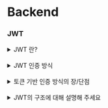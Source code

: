 # Backend

### JWT

<details>

<summary>JWT 란?</summary>
<p>

JWT 는 Json Web Token 의 약자로, 인증에 필요한 정보를 암호화시킨 토큰입니다.

토큰 기반 인증에 사용되며, Claim 형식으로 토큰 자체에 사용자의 정보가 들어있는 것이 특징입니다

</details>

<br>

<details>

<summary>JWT 인증 방식</summary>
<p>

1. 사용자가 로그인 시 올바른 사용자임을 확인하고 Access Token(JWT) 발급

2. 클라이언트는 전달받은 토큰을 저장해 두고(static or local), 인증이 필요한 요청마다 토큰을 HTTP 헤더에 담아 보냄

3. 서버에서는 토큰을 Base64 Decoding -> 서명(Signature) 확인, expire 확인 등을 통하여 올바른 토큰인지 확인하는 과정(인증) 을 거침

4. 인증이 완료되면 서버는 요청에 응답

</details>

<br>

<details>

<summary>토큰 기반 인증 방식의 장/단점</summary>
<p>

## 장점

- Access Token 을 발급해 준 후, 요청이 들어오면 검증만 해주면 됨
  - 추가 저장소가 필요 없으므로 stateless
- 쿠키를 사용함으로 인해 발생하는 취약점 사라짐(쿠키 탈취 등)
- 확장에 용이함 (stateless)

## 단점

- 이미 발급된 토큰을 되돌릴 수 없음. 한번 발급되면 유효기간이 완료될 때까지는 계속 사용이 가능
- 길이가 길어서 인증이 필요한 요청이 많아지면, 서버의 자원 낭비가 발생

</details>

<br>

<details>

<summary>JWT의 구조에 대해 설명해 주세요</summary>
<p>

### JWT 의 구조는 총 세 부분으로 나눠집니다.

헤더(header), 페이로드(payload), 시그니처(signature)

- header: signature 의 해싱 알고리즘, 토큰의 type 이 포함되어 있습니다
- payload: 사용자의 claim 이 포함되어 있습니다. 총 3가지 종류의 claim 이 존재합니다. (registered claim, private claim, public claim)
- signature: 토큰의 유효성을 검증하는 데에 사용되며, 각각의 header, payload 를 BASE64 인코딩한 값을 합쳐서 header 의 비밀키 + 해싱 알고리즘으로 해쉬 하여 생성되며, 이 생성된 해쉬를 다시 BASE64 인코딩 한 값 

</details>

<br>
